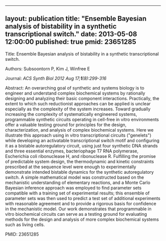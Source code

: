 
---
layout: publication
title:  "Ensemble Bayesian analysis of bistability in a synthetic transcriptional switch."
date:   2013-05-08 12:00:00
published: true
pmid: 23651285
---

Title: Ensemble Bayesian analysis of bistability in a synthetic transcriptional switch.

Authors: Subsoontorn P, Kim J, Winfree E

Journal: *ACS Synth Biol 2012 Aug 17;**1**(8):299-316*

Abstract: An overarching goal of synthetic and systems biology is to engineer and understand complex biochemical systems by rationally designing and analyzing their basic component interactions. Practically, the extent to which such reductionist approaches can be applied is unclear especially as the complexity of the system increases. Toward gradually increasing the complexity of systematically engineered systems, programmable synthetic circuits operating in cell-free in vitro environments offer a valuable testing ground for principles for the design, characterization, and analysis of complex biochemical systems. Here we illustrate this approach using in vitro transcriptional circuits ("genelets") while developing an activatable transcriptional switch motif and configuring it as a bistable autoregulatory circuit, using just four synthetic DNA strands and three essential enzymes, bacteriophage T7 RNA polymerase, Escherichia coli ribonuclease H, and ribonuclease R. Fulfilling the promise of predictable system design, the thermodynamic and kinetic constraints prescribed at the sequence level were enough to experimentally demonstrate intended bistable dynamics for the synthetic autoregulatory switch. A simple mathematical model was constructed based on the mechanistic understanding of elementary reactions, and a Monte Carlo Bayesian inference approach was employed to find parameter sets compatible with a training set of experimental results; this ensemble of parameter sets was then used to predict a test set of additional experiments with reasonable agreement and to provide a rigorous basis for confidence in the mechanistic model. Our work demonstrates that programmable in vitro biochemical circuits can serve as a testing ground for evaluating methods for the design and analysis of more complex biochemical systems such as living cells.

PMID: 23651285

